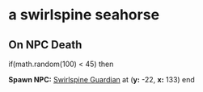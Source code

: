 # a swirlspine seahorse


## On NPC Death

if(math.random(100) < 45) then


**Spawn NPC:**  [Swirlspine Guardian](/npc/64092) at (**y:** -22, **x:** 133)
end